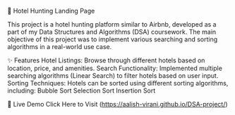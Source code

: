 🏨 Hotel Hunting Landing Page

This project is a hotel hunting platform similar to Airbnb, developed as a part of my Data Structures and Algorithms (DSA) coursework. 
The main objective of this project was to implement various searching and sorting algorithms in a real-world use case.

✨ Features
Hotel Listings: Browse through different hotels based on location, price, and amenities.
Search Functionality: Implemented multiple searching algorithms (Linear Search) to filter hotels based on user input.
Sorting Techniques: Hotels can be sorted using different sorting algorithms, including:
Bubble Sort
Selection Sort
Insertion Sort

🔗 Live Demo
Click Here to Visit (https://aalish-virani.github.io/DSA-project/)
